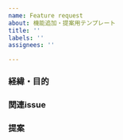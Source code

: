 ```yaml
---
name: Feature request
about: 機能追加・提案用テンプレート
title: ''
labels: ''
assignees: ''

---
```


<!-- 機能追加希望のテンプレート -->
### 経緯・目的 <!-- 具体的に -->

### 関連issue <!-- あれば -->

### 提案 <!-- 対象URLなど、対応方法の仮定、明確に -->
